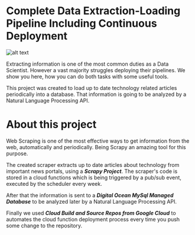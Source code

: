 # Complete Data Extraction-Loading Pipeline Including Continuous Deployment

![alt text](https://drive.google.com/file/d/1llXvr17dW_N8WzrGRMVT_o2NRrjeL9qN/view?usp=sharing)

Extracting information is one of the most common duties as a Data Scientist. However a vast majority struggles deploying their pipelines. We show you here, how you can do both tasks with some useful tools.

This project was created to load up to date technology related articles periodically into a database. That information is going to be analyzed  by a Natural Language Processing API.


# About this project

Web Scraping is one of the most effective ways to get information from the web, automatically and periodically. Being Scrapy an amazing tool for this purpose.

The created scraper extracts up to date articles about technology from important news portals, using a ***Scrapy Project***. The scraper's code is stored in a cloud functions which is being triggered by a pub/sub event, executed by the scheduler every week.  

After that the information is sent to a ***Digital Ocean MySql Managed Database*** to be analyzed later by a Natural Language Processing API. 

Finally we used ***Cloud Build and Source Repos from Google Cloud*** to automates the cloud function deployment process every time you push some change to the repository.
